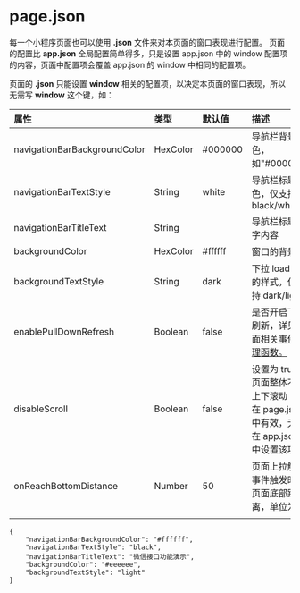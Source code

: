 # page.json

每一个小程序页面也可以使用 **.json** 文件来对本页面的窗口表现进行配置。 页面的配置比 **app.json** 全局配置简单得多，只是设置 app.json 中的 window 配置项的内容，页面中配置项会覆盖 app.json 的 window 中相同的配置项。

页面的 **.json** 只能设置 **window** 相关的配置项，以决定本页面的窗口表现，所以无需写 **window** 这个键，如：

|属性|类型|默认值|描述|
|:-|:-|:-|:-|
|navigationBarBackgroundColor|HexColor|#000000|导航栏背景颜色，如"#000000"|
|navigationBarTextStyle|String|white|导航栏标题颜色，仅支持 black/white|
|navigationBarTitleText|String||导航栏标题文字内容|
|backgroundColor|HexColor|#ffffff|窗口的背景色|
|backgroundTextStyle|String|dark|下拉 loading 的样式，仅支持 dark/light|
|enablePullDownRefresh|Boolean|false|是否开启下拉刷新，详见[页面相关事件处理函数。](https://developers.weixin.qq.com/miniprogram/dev/framework/app-service/page.html#页面相关事件处理函数)|
|disableScroll|Boolean|false|设置为 true 则页面整体不能上下滚动；只在 page.json 中有效，无法在 app.json 中设置该项|
|onReachBottomDistance|Number|50|页面上拉触底事件触发时距页面底部距离，单位为px|
|||||

```
{
    "navigationBarBackgroundColor": "#ffffff",
    "navigationBarTextStyle": "black",
    "navigationBarTitleText": "微信接口功能演示",
    "backgroundColor": "#eeeeee",
    "backgroundTextStyle": "light"
}
```